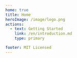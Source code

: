 ```yaml
---
home: true
title: Home
heroImage: /image/logo.png
actions:
  - text: Getting Started
    link: /en/introduction.md
    type: primary

footer: MIT Licensed 
---
```




[default-theme-home]: https://vuejs.press/reference/default-theme/frontmatter.html#home-page
